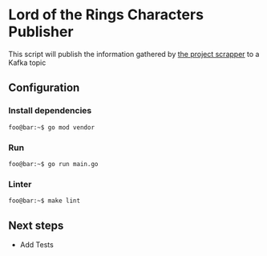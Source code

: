 # Lord of the Rings Characters Publisher

This script will publish the information gathered by [the project scrapper](https://github.com/DiegoSepuSoto/lotr-scrapping)
to a Kafka topic

## Configuration

### Install dependencies

```console
foo@bar:~$ go mod vendor
```

### Run

```console
foo@bar:~$ go run main.go
```

### Linter

```console
foo@bar:~$ make lint
```

## Next steps

- Add Tests

